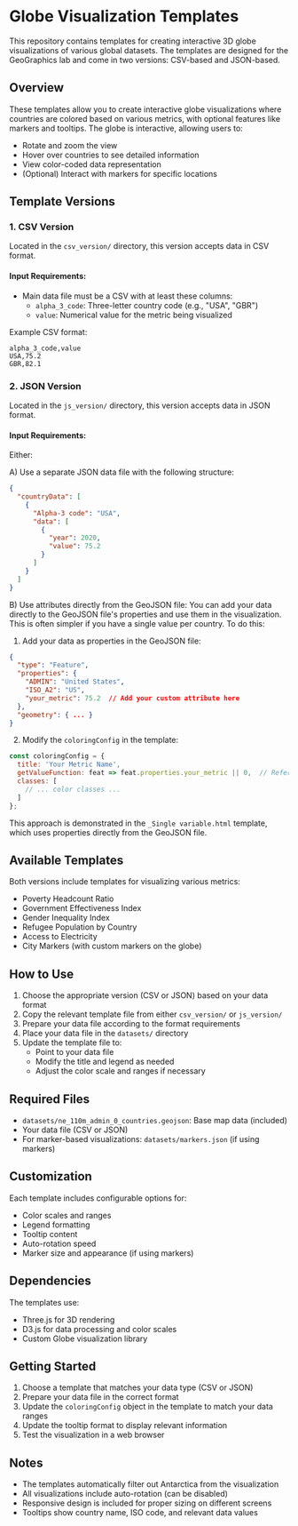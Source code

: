 # Globe Visualization Templates

This repository contains templates for creating interactive 3D globe visualizations of various global datasets. The templates are designed for the GeoGraphics lab and come in two versions: CSV-based and JSON-based.

## Overview

These templates allow you to create interactive globe visualizations where countries are colored based on various metrics, with optional features like markers and tooltips. The globe is interactive, allowing users to:
- Rotate and zoom the view
- Hover over countries to see detailed information
- View color-coded data representation
- (Optional) Interact with markers for specific locations

## Template Versions

### 1. CSV Version
Located in the `csv_version/` directory, this version accepts data in CSV format.

#### Input Requirements:
- Main data file must be a CSV with at least these columns:
  - `alpha_3_code`: Three-letter country code (e.g., "USA", "GBR")
  - `value`: Numerical value for the metric being visualized

Example CSV format:
```csv
alpha_3_code,value
USA,75.2
GBR,82.1
```

### 2. JSON Version
Located in the `js_version/` directory, this version accepts data in JSON format.

#### Input Requirements:
Either:

A) Use a separate JSON data file with the following structure:
```json
{
  "countryData": [
    {
      "Alpha-3 code": "USA",
      "data": [
        {
          "year": 2020,
          "value": 75.2
        }
      ]
    }
  ]
}
```

B) Use attributes directly from the GeoJSON file:
You can add your data directly to the GeoJSON file's properties and use them in the visualization. This is often simpler if you have a single value per country. To do this:

1. Add your data as properties in the GeoJSON file:
```json
{
  "type": "Feature",
  "properties": {
    "ADMIN": "United States",
    "ISO_A2": "US",
    "your_metric": 75.2  // Add your custom attribute here
  },
  "geometry": { ... }
}
```

2. Modify the `coloringConfig` in the template:
```javascript
const coloringConfig = {
  title: 'Your Metric Name',
  getValueFunction: feat => feat.properties.your_metric || 0,  // Reference your custom attribute
  classes: [
    // ... color classes ...
  ]
};
```

This approach is demonstrated in the `_Single variable.html` template, which uses properties directly from the GeoJSON file.

## Available Templates

Both versions include templates for visualizing various metrics:
- Poverty Headcount Ratio
- Government Effectiveness Index
- Gender Inequality Index
- Refugee Population by Country
- Access to Electricity
- City Markers (with custom markers on the globe)

## How to Use

1. Choose the appropriate version (CSV or JSON) based on your data format
2. Copy the relevant template file from either `csv_version/` or `js_version/`
3. Prepare your data file according to the format requirements
4. Place your data file in the `datasets/` directory
5. Update the template file to:
   - Point to your data file
   - Modify the title and legend as needed
   - Adjust the color scale and ranges if necessary

## Required Files

- `datasets/ne_110m_admin_0_countries.geojson`: Base map data (included)
- Your data file (CSV or JSON)
- For marker-based visualizations: `datasets/markers.json` (if using markers)

## Customization

Each template includes configurable options for:
- Color scales and ranges
- Legend formatting
- Tooltip content
- Auto-rotation speed
- Marker size and appearance (if using markers)

## Dependencies

The templates use:
- Three.js for 3D rendering
- D3.js for data processing and color scales
- Custom Globe visualization library

## Getting Started

1. Choose a template that matches your data type (CSV or JSON)
2. Prepare your data file in the correct format
3. Update the `coloringConfig` object in the template to match your data ranges
4. Update the tooltip format to display relevant information
5. Test the visualization in a web browser

## Notes

- The templates automatically filter out Antarctica from the visualization
- All visualizations include auto-rotation (can be disabled)
- Responsive design is included for proper sizing on different screens
- Tooltips show country name, ISO code, and relevant data values 